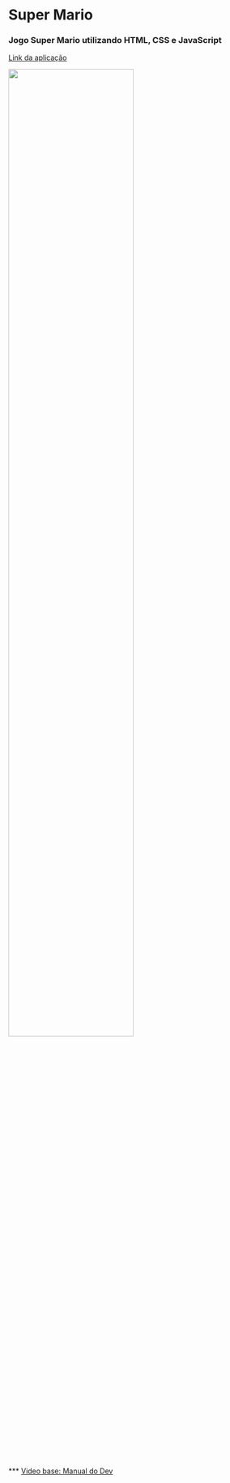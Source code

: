 <div>
<h1>Super Mario</h1>
<h3>Jogo Super Mario utilizando HTML, CSS e JavaScript</h3>

 <a href="https://andressavcon.github.io/super-mario/">Link da aplicação</i></a> 

<img src="https://user-images.githubusercontent.com/106337542/181156623-2a0d10a9-5c62-4326-acaa-4d2c9051780d.gif" height="70%" width="70%"/><br>
<br>



*** <a href="https://www.youtube.com/watch?v=r9buAwVBDhA&ab_channel=ManualdoDev">Video base: Manual do Dev</i></a>
</div>
